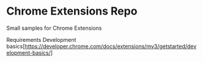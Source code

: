 # Chrome Extensions Repo

Small samples for Chrome Extensions

Requirements Development basics[https://developer.chrome.com/docs/extensions/mv3/getstarted/development-basics/]
